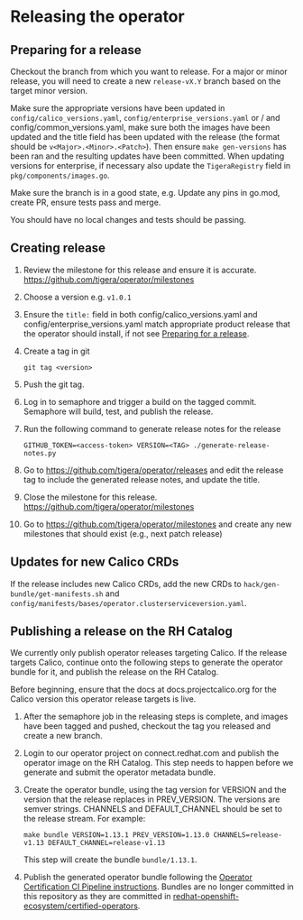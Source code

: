 # Releasing the operator

## Preparing for a release

Checkout the branch from which you want to release. For a major or minor release,
you will need to create a new `release-vX.Y` branch based on the target minor version.

Make sure the appropriate versions have been updated in `config/calico_versions.yaml`, `config/enterprise_versions.yaml`
or / and config/common_versions.yaml, make sure both the images have been updated and
the title field has been updated with the release (the format should be `v<Major>.<Minor>.<Patch>`).
Then ensure `make gen-versions` has been ran and the resulting updates have been committed. When updating versions
for enterprise, if necessary also update the `TigeraRegistry` field in `pkg/components/images.go`.

Make sure the branch is in a good state, e.g. Update any pins in go.mod, create PR, ensure tests pass and merge.

You should have no local changes and tests should be passing.

## Creating release

1. Review the milestone for this release and ensure it is accurate. https://github.com/tigera/operator/milestones

1. Choose a version e.g. `v1.0.1`

1. Ensure the `title:` field in both config/calico_versions.yaml and config/enterprise_versions.yaml match
   appropriate product release that the operator should install, if not see
   [Preparing for a release](#preparing-for-a-release).

1. Create a tag in git

   ```
   git tag <version>
   ```

1. Push the git tag.

1. Log in to semaphore and trigger a build on the tagged commit. Semaphore will build, test, and publish the release.

1. Run the following command to generate release notes for the release

   ```
   GITHUB_TOKEN=<access-token> VERSION=<TAG> ./generate-release-notes.py
   ```

1. Go to https://github.com/tigera/operator/releases and edit the release tag to include the generated release notes, and update the title.

1. Close the milestone for this release. https://github.com/tigera/operator/milestones

1. Go to https://github.com/tigera/operator/milestones and create any new milestones that should exist (e.g., next patch release)

## Updates for new Calico CRDs

If the release includes new Calico CRDs, add the new CRDs to `hack/gen-bundle/get-manifests.sh` and `config/manifests/bases/operator.clusterserviceversion.yaml`.

## Publishing a release on the RH Catalog

We currently only publish operator releases targeting Calico. If the release targets Calico, continue onto the following steps to generate the
operator bundle for it, and publish the release on the RH Catalog.

Before beginning, ensure that the docs at docs.projectcalico.org for the Calico version this operator release targets is live.

1. After the semaphore job in the releasing steps is complete, and images have been tagged and pushed, checkout the tag you released and create a new branch.

1. Login to our operator project on connect.redhat.com and publish the operator image on the RH Catalog. This step needs to happen before we generate and submit the operator metadata bundle.

1. Create the operator bundle, using the tag version for VERSION and the version that the release replaces in PREV_VERSION. The versions are semver strings.
   CHANNELS and DEFAULT_CHANNEL should be set to the release stream.
   For example:

   ```
   make bundle VERSION=1.13.1 PREV_VERSION=1.13.0 CHANNELS=release-v1.13 DEFAULT_CHANNEL=release-v1.13
   ```

   This step will create the bundle `bundle/1.13.1`.

1. Publish the generated operator bundle following the [Operator Certification CI Pipeline instructions](https://github.com/redhat-openshift-ecosystem/certification-releases/blob/main/4.9/ga/ci-pipeline.md). Bundles are no longer committed in this repository as they are committed in [redhat-openshift-ecosystem/certified-operators](https://github.com/redhat-openshift-ecosystem/certified-operators).
